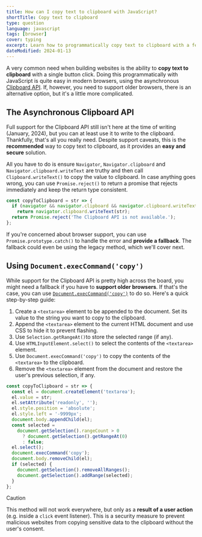 ```yaml
---
title: How can I copy text to clipboard with JavaScript?
shortTitle: Copy text to clipboard
type: question
language: javascript
tags: [browser]
cover: typing
excerpt: Learn how to programmatically copy text to clipboard with a few lines of JavaScript and level up your web development skills.
dateModified: 2024-01-13
---
```


A very common need when building websites is the ability to **copy text to clipboard** with a single button click. Doing this programmatically with JavaScript is quite easy in modern browsers, using the asynchronous [Clipboard API](https://developer.mozilla.org/en-US/docs/Web/API/Clipboard_API). If, however, you need to support older browsers, there is an alternative option, but it's a little more complicated.

## The Asynchronous Clipboard API

Full support for the Clipboard API still isn't here at the time of writing (January, 2024), but you can at least use it to write to the clipboard. Thankfully, that's all you really need. Despite support caveats, this is the **recommended** way to copy text to clipboard, as it provides an **easy and secure** solution.

All you have to do is ensure `Navigator`, `Navigator.clipboard` and `Navigator.clipboard.writeText` are truthy and then call `Clipboard.writeText()` to copy the value to clipboard. In case anything goes wrong, you can use `Promise.reject()` to return a promise that rejects immediately and keep the return type consistent.

```js
const copyToClipboard = str => {
  if (navigator && navigator.clipboard && navigator.clipboard.writeText)
    return navigator.clipboard.writeText(str);
  return Promise.reject('The Clipboard API is not available.');
};
```

If you're concerned about browser support, you can use `Promise.prototype.catch()` to handle the error and **provide a fallback**. The fallback could even be using the legacy method, which we'll cover next.

## Using `Document.execCommand('copy')`

While support for the Clipboard API is pretty high across the board, you might need a fallback if you have to **support older browsers**. If that's the case, you can use [`Document.execCommand('copy')`](https://developer.mozilla.org/en-US/docs/Web/API/Document/execCommand) to do so. Here's a quick step-by-step guide:

1. Create a `<textarea>` element to be appended to the document. Set its value to the string you want to copy to the clipboard.
2. Append the `<textarea>` element to the current HTML document and use CSS to hide it to prevent flashing.
3. Use `Selection.getRangeAt()`to store the selected range (if any).
4. Use `HTMLInputElement.select()` to select the contents of the `<textarea>` element.
5. Use `Document.execCommand('copy')` to copy the contents of the `<textarea>` to the clipboard.
6. Remove the `<textarea>` element from the document and restore the user's previous selection, if any.

```js
const copyToClipboard = str => {
  const el = document.createElement('textarea');
  el.value = str;
  el.setAttribute('readonly', '');
  el.style.position = 'absolute';
  el.style.left = '-9999px';
  document.body.appendChild(el);
  const selected =
    document.getSelection().rangeCount > 0
      ? document.getSelection().getRangeAt(0)
      : false;
  el.select();
  document.execCommand('copy');
  document.body.removeChild(el);
  if (selected) {
    document.getSelection().removeAllRanges();
    document.getSelection().addRange(selected);
  }
};
```

> [!CAUTION]
>
> This method will not work everywhere, but only as a **result of a user action** (e.g. inside a `click` event listener). This is a security measure to prevent malicious websites from copying sensitive data to the clipboard without the user's consent.
